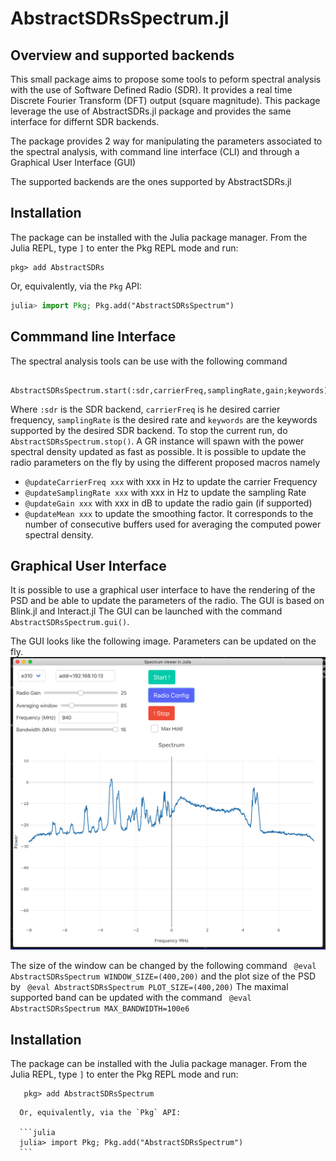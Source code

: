 # AbstractSDRsSpectrum.jl  

## Overview and supported backends

This small package aims to propose some tools to peform spectral analysis with the use of Software Defined Radio (SDR). It provides a real time Discrete Fourier Transform (DFT) output (square magnitude).
This package leverage the use of AbstractSDRs.jl package and provides the same interface for differnt SDR backends.

The package provides 2 way for manipulating the parameters associated to the spectral analysis, with command line interface (CLI) and through a Graphical User Interface (GUI)

The supported backends are the ones supported by AbstractSDRs.jl


## Installation 


The package can be installed with the Julia package manager.
From the Julia REPL, type `]` to enter the Pkg REPL mode and run:

```
pkg> add AbstractSDRs 
```

Or, equivalently, via the `Pkg` API:

```julia
julia> import Pkg; Pkg.add("AbstractSDRsSpectrum")
```


## Commmand line Interface 


The spectral analysis tools can be use with the following command 
```
   AbstractSDRsSpectrum.start(:sdr,carrierFreq,samplingRate,gain;keywords);
```
Where `:sdr` is the SDR backend, `carrierFreq` is he desired carrier frequency, `samplingRate` is the desired rate and `keywords` are the keywords supported by the desired SDR backend.
To stop the current run, do `AbstractSDRsSpectrum.stop()`.
A GR instance will spawn with the power spectral density updated as fast as possible. It is possible to update the radio parameters on the fly by using the different proposed macros namely 
- `@updateCarrierFreq xxx` with xxx in Hz to update the carrier Frequency 
- `@updateSamplingRate xxx` with xxx in Hz to update the sampling Rate 
- `@updateGain xxx` with xxx in dB to update the radio gain (if supported) 
- `@updateMean xxx` to update the smoothing factor. It corresponds to the number of consecutive buffers used for averaging the computed power spectral density. 

## Graphical User Interface 

It is possible to use a graphical user interface to have the rendering of the PSD and be able to update the parameters of the radio. The GUI is based on Blink.jl and Interact.jl 
The GUI can be launched with the command `AbstractSDRsSpectrum.gui()`.

The GUI looks like the following image. Parameters can be updated on the fly.
![](docs/psd.png)

The size of the window can be changed by the following command 
` @eval AbstractSDRsSpectrum WINDOW_SIZE=(400,200)`
and the plot size of the PSD by 
` @eval AbstractSDRsSpectrum PLOT_SIZE=(400,200)`
The maximal supported band can be updated with the command 
` @eval AbstractSDRsSpectrum MAX_BANDWIDTH=100e6`

## Installation 


The package can be installed with the Julia package manager.
From the Julia REPL, type `]` to enter the Pkg REPL mode and run:

```
   pkg> add AbstractSDRsSpectrum 
   ```

      Or, equivalently, via the `Pkg` API:

      ```julia
      julia> import Pkg; Pkg.add("AbstractSDRsSpectrum")
      ```


